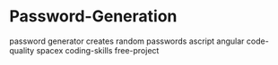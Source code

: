# Password-Generation
password generator creates random passwords
ascript
angular
code-quality
spacex
coding-skills
free-project
